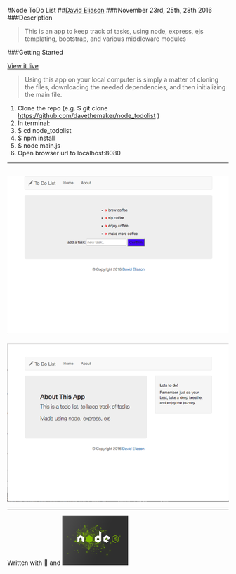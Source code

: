 #Node ToDo List
##[David Eliason](http://www.thedavideliason.com)
###November 23rd, 25th, 28th 2016
###Description
>This is an app to keep track of tasks, using node, express, ejs templating, bootstrap, and various middleware modules

###Getting Started

[View it live](https://todowithnode.herokuapp.com/)

> Using this app on your local computer is simply a matter of cloning the files, downloading the needed dependencies, and then initializing the main file.

1. Clone the repo (e.g. $ git clone https://github.com/davethemaker/node_todolist )
2. In terminal:
  1. $ cd node_todolist
  2. $ npm install
  3. $ node main.js
3. Open browser url to localhost:8080

---
![main page](todo_mainpage.png)
-------
![about page](todo_about.png)

---

Written with :blue_heart: and ![node](./nodejs-150x122.png)

